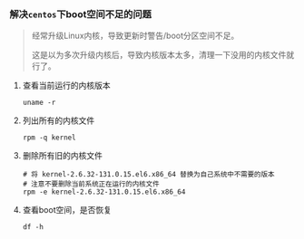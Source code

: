 ### 解决`centos`下boot空间不足的问题

> 经常升级Linux内核，导致更新时警告/boot分区空间不足。
>
> 这是以为多次升级内核后，导致内核版本太多，清理一下没用的内核文件就行了。

1. 查看当前运行的内核版本

   ```shell
   uname -r
   ```

2. 列出所有的内核文件

   ```shell
   rpm -q kernel
   ```

3. 删除所有旧的内核文件

   ```shell
   # 将 kernel-2.6.32-131.0.15.el6.x86_64 替换为自己系统中不需要的版本
   # 注意不要删除当前系统正在运行的内核文件
   rpm -e kernel-2.6.32-131.0.15.el6.x86_64
   ```

4. 查看boot空间，是否恢复

   ```shell
   df -h
   ```

   